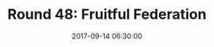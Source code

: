 ---
layout: post
title:  "Round 48: Fruitful Federation"
date:   2017-09-14 06:30:00
status: notext
---